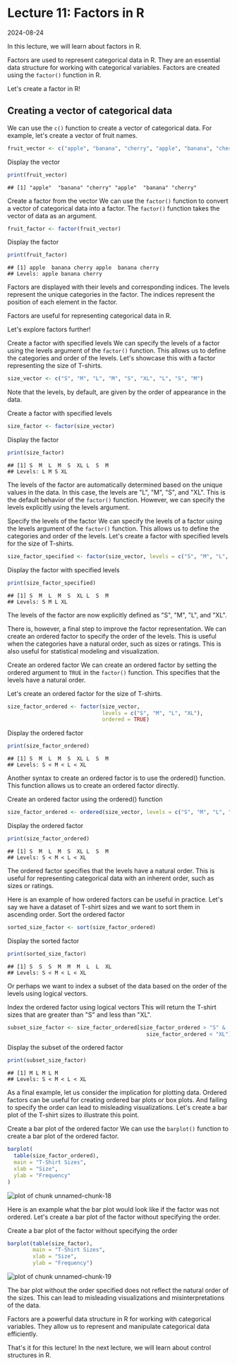 # Lecture 11: Factors in R
2024-08-24

In this lecture, we will learn about factors in R.

Factors are used to represent categorical data in R. They are an essential
data structure for working with categorical variables. Factors are created
using the `factor()` function in R.

Let's create a factor in R!

## Creating a vector of categorical data

We can use the `c()` function to create a vector of categorical data. For
example, let's create a vector of fruit names.


``` r
fruit_vector <- c("apple", "banana", "cherry", "apple", "banana", "cherry")
```

Display the vector


``` r
print(fruit_vector)
```

```
## [1] "apple"  "banana" "cherry" "apple"  "banana" "cherry"
```

Create a factor from the vector We can use the `factor()` function to convert
a vector of categorical data into a factor. The `factor()` function takes the
vector of data as an argument.


``` r
fruit_factor <- factor(fruit_vector)
```

Display the factor


``` r
print(fruit_factor)
```

```
## [1] apple  banana cherry apple  banana cherry
## Levels: apple banana cherry
```

Factors are displayed with their levels and corresponding indices. The levels
represent the unique categories in the factor. The indices represent the
position of each element in the factor.

Factors are useful for representing categorical data in R.

Let's explore factors further!

Create a factor with specified levels We can specify the levels of a factor
using the levels argument of the `factor()` function. This allows us to
define the categories and order of the levels. Let's showcase this with a
factor representing the size of T-shirts.


``` r
size_vector <- c("S", "M", "L", "M", "S", "XL", "L", "S", "M")
```

Note that the levels, by default, are given by the order of appearance in the
data.

Create a factor with specified levels


``` r
size_factor <- factor(size_vector)
```

Display the factor


``` r
print(size_factor)
```

```
## [1] S  M  L  M  S  XL L  S  M 
## Levels: L M S XL
```

The levels of the factor are automatically determined based on the unique
values in the data. In this case, the levels are "L", "M", "S", and "XL".
This is the default behavior of the `factor()` function. However, we can
specify the levels explicitly using the levels argument.

Specify the levels of the factor We can specify the levels of a factor using
the levels argument of the `factor()` function. This allows us to define the
categories and order of the levels. Let's create a factor with specified
levels for the size of T-shirts.


``` r
size_factor_specified <- factor(size_vector, levels = c("S", "M", "L", "XL"))
```

Display the factor with specified levels


``` r
print(size_factor_specified)
```

```
## [1] S  M  L  M  S  XL L  S  M 
## Levels: S M L XL
```

The levels of the factor are now explicitly defined as "S", "M", "L", and
"XL".

There is, however, a final step to improve the factor representation. We can
create an ordered factor to specify the order of the levels. This is useful
when the categories have a natural order, such as sizes or ratings. This is
also useful for statistical modeling and visualization.

Create an ordered factor We can create an ordered factor by setting the
ordered argument to `TRUE` in the `factor()` function. This specifies that
the levels have a natural order.

Let's create an ordered factor for the size of T-shirts.


``` r
size_factor_ordered <- factor(size_vector,
                              levels = c("S", "M", "L", "XL"),
                              ordered = TRUE)
```

Display the ordered factor


``` r
print(size_factor_ordered)
```

```
## [1] S  M  L  M  S  XL L  S  M 
## Levels: S < M < L < XL
```

Another syntax to create an ordered factor is to use the ordered() function.
This function allows us to create an ordered factor directly.

Create an ordered factor using the ordered() function


``` r
size_factor_ordered <- ordered(size_vector, levels = c("S", "M", "L", "XL"))
```

Display the ordered factor


``` r
print(size_factor_ordered)
```

```
## [1] S  M  L  M  S  XL L  S  M 
## Levels: S < M < L < XL
```

The ordered factor specifies that the levels have a natural order. This is
useful for representing categorical data with an inherent order, such as
sizes or ratings.

Here is an example of how ordered factors can be useful in practice. Let's
say we have a dataset of T-shirt sizes and we want to sort them in ascending
order.
Sort the ordered factor


``` r
sorted_size_factor <- sort(size_factor_ordered)
```

Display the sorted factor


``` r
print(sorted_size_factor)
```

```
## [1] S  S  S  M  M  M  L  L  XL
## Levels: S < M < L < XL
```

Or perhaps we want to index a subset of the data based on the order of the
levels using logical vectors.

Index the ordered factor using logical vectors This will return the T-shirt
sizes that are greater than "S" and less than "XL".


``` r
subset_size_factor <- size_factor_ordered[size_factor_ordered > "S" &
                                            size_factor_ordered < "XL"]
```

Display the subset of the ordered factor


``` r
print(subset_size_factor)
```

```
## [1] M L M L M
## Levels: S < M < L < XL
```

As a final example, let us consider the implication for plotting data.
Ordered factors can be useful for creating ordered bar plots or box plots.
And failing to specify the order can lead to misleading visualizations. Let's
create a bar plot of the T-shirt sizes to illustrate this point.

Create a bar plot of the ordered factor We can use the `barplot()` function
to create a bar plot of the ordered factor.


``` r
barplot(
  table(size_factor_ordered),
  main = "T-Shirt Sizes",
  xlab = "Size",
  ylab = "Frequency"
)
```

![plot of chunk unnamed-chunk-18](lectures/lecture_11/figuresunnamed-chunk-18-1.png)

Here is an example what the bar plot would look like if the factor was not
ordered. Let's create a bar plot of the factor without specifying the order.

Create a bar plot of the factor without specifying the order


``` r
barplot(table(size_factor),
        main = "T-Shirt Sizes",
        xlab = "Size",
        ylab = "Frequency")
```

![plot of chunk unnamed-chunk-19](lectures/lecture_11/figuresunnamed-chunk-19-1.png)

The bar plot without the order specified does not reflect the natural order
of the sizes. This can lead to misleading visualizations and
misinterpretations of the data.

Factors are a powerful data structure in R for working with categorical
variables. They allow us to represent and manipulate categorical data
efficiently.

That's it for this lecture! In the next lecture, we will learn about control
structures in R.
